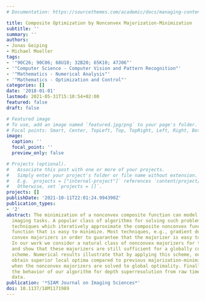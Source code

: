 ```yaml
---
# Documentation: https://sourcethemes.com/academic/docs/managing-content/

title: Composite Optimization by Nonconvex Majorization-Minimization
subtitle: ''
summary: ''
authors:
- Jonas Geiping
- Michael Moeller
tags:
- '"90C26; 90C06; 68U10; 32B20; 65K10; 47J06"'
- '"Computer Science - Computer Vision and Pattern Recognition"'
- '"Mathematics - Numerical Analysis"'
- '"Mathematics - Optimization and Control"'
categories: []
date: '2018-01-01'
lastmod: 2021-05-31T15:10:54+02:00
featured: false
draft: false

# Featured image
# To use, add an image named `featured.jpg/png` to your page's folder.
# Focal points: Smart, Center, TopLeft, Top, TopRight, Left, Right, BottomLeft, Bottom, BottomRight.
image:
  caption: ''
  focal_point: ''
  preview_only: false

# Projects (optional).
#   Associate this post with one or more of your projects.
#   Simply enter your project's folder or file name without extension.
#   E.g. `projects = ["internal-project"]` references `content/project/deep-learning/index.md`.
#   Otherwise, set `projects = []`.
projects: []
publishDate: '2021-10-11T22:01:24.994390Z'
publication_types:
- '2'
abstract: The minimization of a nonconvex composite function can model a variety of
  imaging tasks. A popular class of algorithms for solving such problems are majorization-minimization
  techniques which iteratively approximate the composite nonconvex function by a majorizing
  function that is easy to minimize. Most techniques, e.g., gradient descent, utilize
  convex majorizers in order to guarantee that the majorizer is easy to minimize.
  In our work we consider a natural class of nonconvex majorizers for these functions,
  and show that these majorizers are still sufficient for a globally convergent optimization
  scheme. Numerical results illustrate that by applying this scheme, one can often
  obtain superior local optima compared to previous majorization-minimization methods,
  when the nonconvex majorizers are solved to global optimality. Finally, we illustrate
  the behavior of our algorithm for depth superresolution from raw time-of-flight
  data.
publication: '*SIAM Journal on Imaging Sciences*'
doi: 10.1137/18M1171989
---
```

